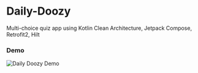 # Daily-Doozy
Multi-choice quiz app using Kotlin Clean Architecture, Jetpack Compose, Retrofit2, Hilt

### Demo
![Daily Doozy Demo](https://user-images.githubusercontent.com/9675246/184323065-c2b998e7-de7e-493b-9fd9-7233a215a5c7.gif)
